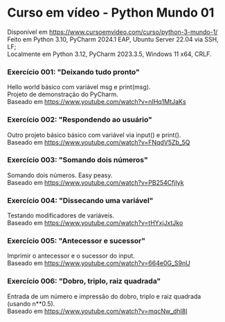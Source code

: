 # Curso em vídeo - Python Mundo 01
Disponível em https://www.cursoemvideo.com/curso/python-3-mundo-1/<br>
Feito em Python 3.10, PyCharm 2024.1 EAP, Ubuntu Server 22.04 via SSH, LF;<br>
Localmente em Python 3.12, PyCharm 2023.3.5, Windows 11 x64, CRLF.

### Exercício 001: "Deixando tudo pronto"
Hello world básico com variável msg e print(msg).<br>
Projeto de demonstração do PyCharm.<br>
Baseado em https://www.youtube.com/watch?v=nIHq1MtJaKs
### Exercício 002: "Respondendo ao usuário"
Outro projeto básico básico com variável via input() e print().<br>
Baseado em https://www.youtube.com/watch?v=FNqdV5Zb_5Q
### Exercício 003: "Somando dois números"
Somando dois números. Easy peasy.<br>
Baseado em https://www.youtube.com/watch?v=PB254Cfjlyk
### Exercício 004: "Dissecando uma variável"
Testando modificadores de variáveis.<br>
Baseado em https://www.youtube.com/watch?v=tHYxjJxtJko
### Exercício 005: "Antecessor e sucessor"
Imprimir o antecessor e o sucessor do input.<br>
Baseado em https://www.youtube.com/watch?v=664e0G_S9nU
### Exercício 006: "Dobro, triplo, raiz quadrada"
Entrada de um número e impressão do dobro, triplo e raiz quadrada (usando n**0.5).<br>
Baseado em https://www.youtube.com/watch?v=mqcNw_dhl8I